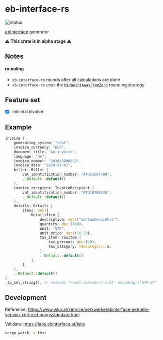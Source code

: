 # eb-interface-rs

![status](https://github.com/cloudacy/eb-interface-rs/actions/workflows/rust.yml/badge.svg)

[ebInterface](https://www.wko.at/service/netzwerke/was-ist-ebinterface.html) generator

:warning: **This crate is in alpha stage** :warning:

## Notes

#### rounding

- `eb-interface-rs` rounds after all calculations are done
- `eb-interface-rs` uses the [`MidpointAwayFromZero`](https://docs.rs/rust_decimal/latest/rust_decimal/enum.RoundingStrategy.html#variant.MidpointAwayFromZero) rounding strategy

## Feature set

- [x] minimal invoice

## Example

```rust
Invoice {
    generating_system: "test",
    invoice_currency: "EUR",
    document_title: "An invoice",
    language: "de",
    invoice_number: "993433000298",
    invoice_date: "2020-01-01",
    biller: Biller {
        vat_identification_number: "ATU51507409",
        ..Default::default()
    },
    invoice_recipient: InvoiceRecipient {
        vat_identification_number: "ATU18708634",
        ..Default::default()
    },
    details: Details {
        items: vec![
            DetailsItem {
                description: vec!["Schraubenzieher"],
                quantity: dec!(100),
                unit: "STK",
                unit_price: dec!(10.20),
                tax_item: TaxItem {
                    tax_percent: dec!(20),
                    tax_category: TaxCategory::S,
                },
                ..Default::default()
            },
        ],
    },
    ..Default::default()
}
.to_xml_string(); // returns "<?xml version=\"1.0\" encoding=\"UTF-8\"?><Invoice>...</Invoice>"
```

## Development

Reference: https://www.wko.at/service/netzwerke/ebinterface-aktuelle-version-xml-rechnungsstandard.html

Validate: https://labs.ebinterface.at/labs

```sh
cargo watch -x test
```
